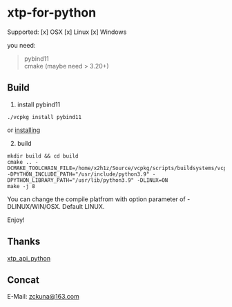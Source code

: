 # xtp-for-python

Supported:
[x] OSX
[x] Linux
[x] Windows

you need:
> pybind11 \
> cmake (maybe need > 3.20+)

## Build
1. install pybind11
```shell
./vcpkg install pybind11
```
or [installing](https://pybind11.readthedocs.io/en/latest/installing.html)

2. build
```shell
mkdir build && cd build
cmake .. -DCMAKE_TOOLCHAIN_FILE=/home/x2h1z/Source/vcpkg/scripts/buildsystems/vcpkg.cmake -DPYTHON_INCLUDE_PATH="/usr/include/python3.9" -DPYTHON_LIBRARY_PATH="/usr/lib/python3.9" -DLINUX=ON
make -j 8
```
You can change the compile platfrom with option parameter of -DLINUX/WIN/OSX. Default LINUX.

Enjoy!


## Thanks
[xtp_api_python](https://github.com/ztsec/xtp_api_python)

## Concat
E-Mail: zckuna@163.com


